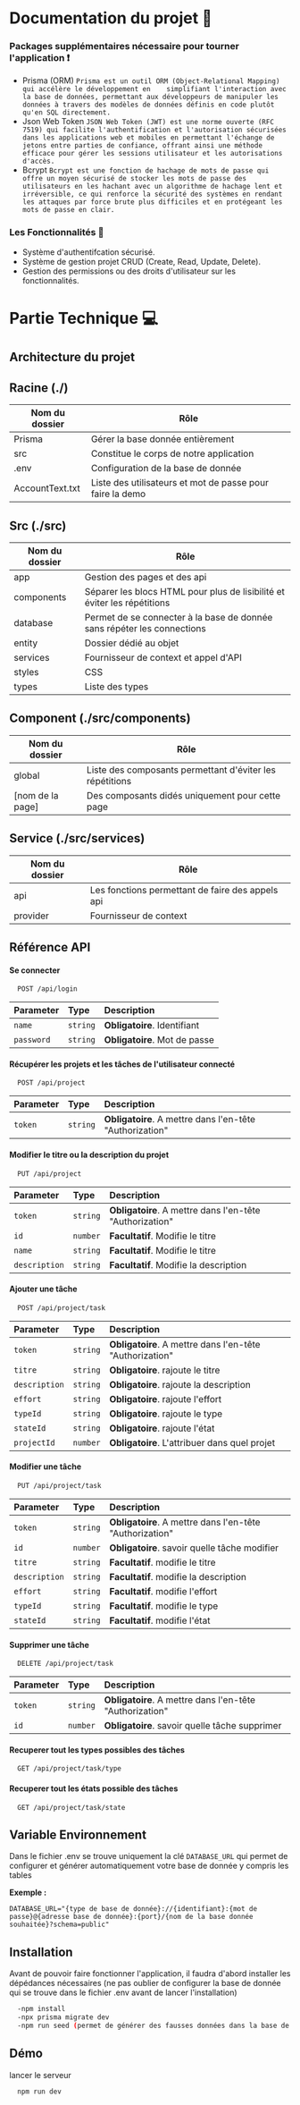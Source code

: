 
# Documentation du projet 📖

### Packages supplémentaires nécessaire pour tourner l'application ❗

 - Prisma (ORM)
`Prisma est un outil ORM (Object-Relational Mapping) qui accélère le développement en    simplifiant l'interaction avec la base de données, permettant aux développeurs de manipuler les données à travers des modèles de données définis en code plutôt qu'en SQL directement.`
 - Json Web Token
`JSON Web Token (JWT) est une norme ouverte (RFC 7519) qui facilite l'authentification et l'autorisation sécurisées dans les applications web et mobiles en permettant l'échange de jetons entre parties de confiance, offrant ainsi une méthode efficace pour gérer les sessions utilisateur et les autorisations d'accès.`
 - Bcrypt
`Bcrypt est une fonction de hachage de mots de passe qui offre un moyen sécurisé de stocker les mots de passe des utilisateurs en les hachant avec un algorithme de hachage lent et irréversible, ce qui renforce la sécurité des systèmes en rendant les attaques par force brute plus difficiles et en protégeant les mots de passe en clair.`


### Les Fonctionnalités 📲

 - Système d'authentifcation sécurisé. 
 - Système de gestion projet CRUD (Create, Read, Update, Delete).
 - Gestion des permissions ou des droits d'utilisateur sur les fonctionnalités.


# Partie Technique 💻
## Architecture du projet

## Racine (./)

| Nom du dossier            | Rôle                                                                |
| ----------------- | ------------------------------------------------------------------ |
| Prisma | Gérer la base donnée entièrement |
| src | Constitue le corps de notre application |
| .env | Configuration de la base de donnée |
| AccountText.txt | Liste des utilisateurs et mot de passe pour faire la demo |

## Src (./src)

| Nom du dossier            | Rôle                                                                |
| ----------------- | ------------------------------------------------------------------ |
| app | Gestion des pages et des api |
| components | Séparer les blocs HTML pour plus de lisibilité et éviter les répétitions |
| database | Permet de se connecter à la base de donnée sans répéter les connections |
| entity | Dossier dédié au objet |
| services | Fournisseur de context et appel d'API |
| styles | CSS |
| types | Liste des types |

## Component (./src/components)

| Nom du dossier            | Rôle                                                                |
| ----------------- | ------------------------------------------------------------------ |
| global | Liste des composants permettant d'éviter les répétitions |
| [nom de la page] | Des composants didés uniquement pour cette page |

## Service (./src/services)

| Nom du dossier            | Rôle                                                                |
| ----------------- | ------------------------------------------------------------------ |
| api | Les fonctions permettant de faire des appels api |
| provider | Fournisseur de context |





## Référence API

#### Se connecter

```http
  POST /api/login
```
| Parameter | Type     | Description                |
| :-------- | :------- | :------------------------- |
| `name` | `string` | **Obligatoire**. Identifiant |
| `password` | `string` | **Obligatoire**. Mot de passe |

#### Récupérer les projets et les tâches de l'utilisateur connecté

```http
  POST /api/project
```
| Parameter | Type     | Description                       |
| :-------- | :------- | :-------------------------------- |
| `token`      | `string` | **Obligatoire**. A mettre dans l'en-tête "Authorization" |

#### Modifier le titre ou la description du projet

```http
  PUT /api/project
```
| Parameter | Type     | Description                       |
| :-------- | :------- | :-------------------------------- |
| `token`      | `string` | **Obligatoire**. A mettre dans l'en-tête "Authorization" |
| `id`      | `number` | **Facultatif**. Modifie le titre |
| `name`      | `string` | **Facultatif**. Modifie le titre |
| `description` | `string` | **Facultatif**. Modifie la description |

#### Ajouter une tâche

```http
  POST /api/project/task
```
| Parameter | Type     | Description                       |
| :-------- | :------- | :-------------------------------- |
| `token`      | `string` | **Obligatoire**. A mettre dans l'en-tête "Authorization" |
| `titre`      | `string` | **Obligatoire**. rajoute le titre |
| `description` | `string` | **Obligatoire**. rajoute la description |
| `effort` | `string` | **Obligatoire**. rajoute l'effort |
| `typeId` | `string` | **Obligatoire**. rajoute le type |
| `stateId` | `string` | **Obligatoire**. rajoute l'état |
| `projectId` | `number` | **Obligatoire**. L'attribuer dans quel projet |

#### Modifier une tâche

```http
  PUT /api/project/task
```
| Parameter | Type     | Description                       |
| :-------- | :------- | :-------------------------------- |
| `token`      | `string` | **Obligatoire**. A mettre dans l'en-tête "Authorization" |
| `id`      | `number` | **Obligatoire**. savoir quelle tâche modifier |
| `titre`      | `string` | **Facultatif**. modifie le titre |
| `description` | `string` | **Facultatif**. modifie la description |
| `effort` | `string` | **Facultatif**. modifie l'effort |
| `typeId` | `string` | **Facultatif**. modifie le type |
| `stateId` | `string` | **Facultatif**. modifie l'état |


#### Supprimer une tâche

```http
  DELETE /api/project/task
```
| Parameter | Type     | Description                       |
| :-------- | :------- | :-------------------------------- |
| `token`      | `string` | **Obligatoire**. A mettre dans l'en-tête "Authorization" |
| `id`      | `number` | **Obligatoire**. savoir quelle tâche supprimer |

#### Recuperer tout les types possibles des tâches

```http
  GET /api/project/task/type
```

#### Recuperer tout les états possible des tâches

```http
  GET /api/project/task/state
```


## Variable Environnement

Dans le fichier .env se trouve uniquement la clé `DATABASE_URL` qui permet de configurer et générer automatiquement votre base de donnée y compris les tables

**Exemple :**

`DATABASE_URL="{type de base de donnée}://{identifiant}:{mot de passe}@{adresse base de donnée}:{port}/{nom de la base donnée souhaitée}?schema=public"`


## Installation

Avant de pouvoir faire fonctionner l'application, il faudra d'abord installer les dépédances nécessaires (ne pas oublier de configurer la base de donnée qui se trouve dans le fichier .env avant de lancer l'installation)

```bash
  -npm install
  -npx prisma migrate dev
  -npm run seed (permet de générer des fausses données dans la base de donnée)
```
    
## Démo

lancer le serveur

```bash
  npm run dev
```

